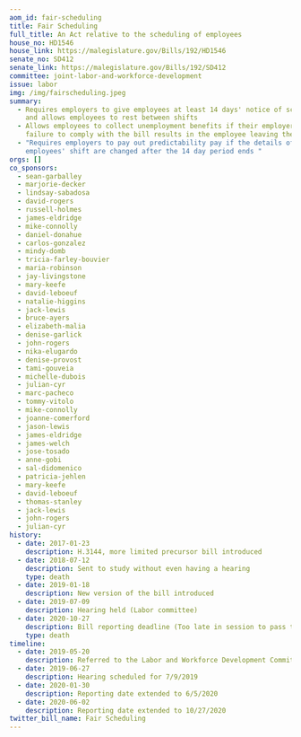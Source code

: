 ```yaml
---
aom_id: fair-scheduling
title: Fair Scheduling
full_title: An Act relative to the scheduling of employees
house_no: HD1546
house_link: https://malegislature.gov/Bills/192/HD1546
senate_no: SD412
senate_link: https://malegislature.gov/Bills/192/SD412
committee: joint-labor-and-workforce-development
issue: labor
img: /img/fairscheduling.jpeg
summary:
  - Requires employers to give employees at least 14 days' notice of schedules
    and allows employees to rest between shifts
  - Allows employees to collect unemployment benefits if their employer’s
    failure to comply with the bill results in the employee leaving the job
  - "Requires employers to pay out predictability pay if the details of their
    employees' shift are changed after the 14 day period ends "
orgs: []
co_sponsors:
  - sean-garballey
  - marjorie-decker
  - lindsay-sabadosa
  - david-rogers
  - russell-holmes
  - james-eldridge
  - mike-connolly
  - daniel-donahue
  - carlos-gonzalez
  - mindy-domb
  - tricia-farley-bouvier
  - maria-robinson
  - jay-livingstone
  - mary-keefe
  - david-leboeuf
  - natalie-higgins
  - jack-lewis
  - bruce-ayers
  - elizabeth-malia
  - denise-garlick
  - john-rogers
  - nika-elugardo
  - denise-provost
  - tami-gouveia
  - michelle-dubois
  - julian-cyr
  - marc-pacheco
  - tommy-vitolo
  - mike-connolly
  - joanne-comerford
  - jason-lewis
  - james-eldridge
  - james-welch
  - jose-tosado
  - anne-gobi
  - sal-didomenico
  - patricia-jehlen
  - mary-keefe
  - david-leboeuf
  - thomas-stanley
  - jack-lewis
  - john-rogers
  - julian-cyr
history:
  - date: 2017-01-23
    description: H.3144, more limited precursor bill introduced
  - date: 2018-07-12
    description: Sent to study without even having a hearing
    type: death
  - date: 2019-01-18
    description: New version of the bill introduced
  - date: 2019-07-09
    description: Hearing held (Labor committee)
  - date: 2020-10-27
    description: Bill reporting deadline (Too late in session to pass this year)
    type: death
timeline:
  - date: 2019-05-20
    description: Referred to the Labor and Workforce Development Committee
  - date: 2019-06-27
    description: Hearing scheduled for 7/9/2019
  - date: 2020-01-30
    description: Reporting date extended to 6/5/2020
  - date: 2020-06-02
    description: Reporting date extended to 10/27/2020
twitter_bill_name: Fair Scheduling
---
```


